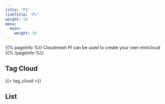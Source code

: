 ```yaml
---
title: "PI"
linkTitle: "Pi"
weight: 50
menu:
  main:
    weight: 50
---
```


{{% pageinfo %}}
Cloudmesh PI can be used to create your own minicloud
{{% /pageinfo %}}


## Tag Cloud

{{< tag_cloud >}}

## List
